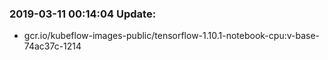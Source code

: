 ### 2019-03-11 00:14:04 Update:

- gcr.io/kubeflow-images-public/tensorflow-1.10.1-notebook-cpu:v-base-74ac37c-1214
